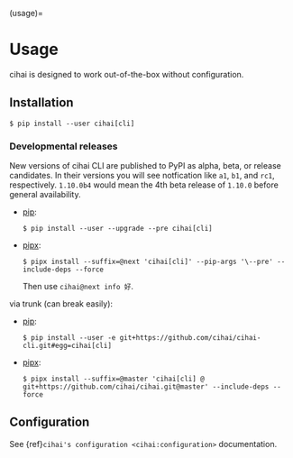 (usage)=

# Usage

cihai is designed to work out-of-the-box without configuration.

## Installation

```{code-block} sh
$ pip install --user cihai[cli]
```

### Developmental releases

New versions of cihai CLI are published to PyPI as alpha, beta, or release candidates. In their
versions you will see notfication like `a1`, `b1`, and `rc1`, respectively. `1.10.0b4` would mean
the 4th beta release of `1.10.0` before general availability.

- [pip]\:

  ```console
  $ pip install --user --upgrade --pre cihai[cli]
  ```

- [pipx]\:

  ```console
  $ pipx install --suffix=@next 'cihai[cli]' --pip-args '\--pre' --include-deps --force
  ```

  Then use `cihai@next info 好`.

via trunk (can break easily):

- [pip]\:

  ```console
  $ pip install --user -e git+https://github.com/cihai/cihai-cli.git#egg=cihai[cli]
  ```

- [pipx]\:

  ```console
  $ pipx install --suffix=@master 'cihai[cli] @ git+https://github.com/cihai/cihai.git@master' --include-deps --force
  ```

[pip]: https://pip.pypa.io/en/stable/
[pipx]: https://pypa.github.io/pipx/docs/

## Configuration

See {ref}`cihai's configuration <cihai:configuration>` documentation.

